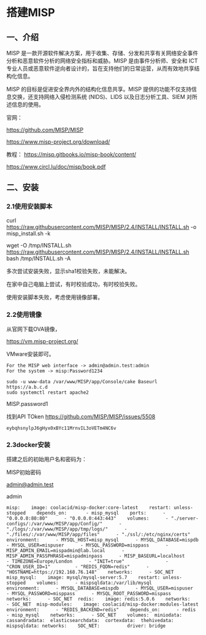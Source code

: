 # 搭建MISP

## 一、介绍

MISP 是一款开源软件解决方案，用于收集、存储、分发和共享有关网络安全事件分析和恶意软件分析的网络安全指标和威胁。MISP 是由事件分析师、安全和 ICT 专业人员或恶意软件逆向者设计的，旨在支持他们的日常运营，从而有效地共享结构化信息。

MISP 的目标是促进安全界内外的结构化信息共享。MISP 提供的功能不仅支持信息交换，还支持网络入侵检测系统 (NIDS)、LIDS 以及日志分析工具、SIEM 对所述信息的使用。

官网：

https://github.com/MISP/MISP

https://www.misp-project.org/download/

教程：
https://misp.gitbooks.io/misp-book/content/

https://www.circl.lu/doc/misp/book.pdf


## 二、安装

### 2.1使用安装脚本

curl https://raw.githubusercontent.com/MISP/MISP/2.4/INSTALL/INSTALL.sh -o misp_install.sh -k


wget -O /tmp/INSTALL.sh https://raw.githubusercontent.com/MISP/MISP/2.4/INSTALL/INSTALL.sh
bash /tmp/INSTALL.sh -A



多次尝试安装失败，显示sha1校验失败，未能解决。

在家中自己电脑上尝试，有时校验成功，有时校验失败。

使用安装脚本失败，考虑使用镜像部署。

### 2.2使用镜像

从官网下载OVA镜像，

https://vm.misp-project.org/

VMware安装即可。
```
For the MISP web interface -> admin@admin.test:admin
For the system -> misp:Password1234
```

```
sudo -u www-data /var/www/MISP/app/Console/cake Baseurl https://a.b.c.d
sudo systemctl restart apache2
```

MISP.password1

找到API TOken
https://github.com/MISP/MISP/issues/5508

```
eybqhsnylpJ6gHyx0xBYc11MrnvIL3oVETm4NC6v
```


### 2.3docker安装

搭建之后的初始用户名和密码为：

MISP初始密码

[admin@admin.test](mailto:admin@admin.test)

admin

```
misp:    image: coolacid/misp-docker:core-latest    restart: unless-stopped    depends_on:       - misp_mysql    ports:      - "0.0.0.0:80:80"      - "0.0.0.0:443:443"    volumes:      - "./server-configs/:/var/www/MISP/app/Config/"      - "./logs/:/var/www/MISP/app/tmp/logs/"      - "./files/:/var/www/MISP/app/files"      - "./ssl/:/etc/nginx/certs"    environment:      - MYSQL_HOST=misp_mysql      - MYSQL_DATABASE=mispdb      - MYSQL_USER=mispuser      - MYSQL_PASSWORD=misppass      - MISP_ADMIN_EMAIL=mispadmin@lab.local      - MISP_ADMIN_PASSPHRASE=mispadminpass      - MISP_BASEURL=localhost      - TIMEZONE=Europe/London      - "INIT=true"               - "CRON_USER_ID=1"         - "REDIS_FQDN=redis"      - "HOSTNAME=https://192.168.76.148"    networks:      - SOC_NET   misp_mysql:    image: mysql/mysql-server:5.7    restart: unless-stopped    volumes:      - mispsqldata:/var/lib/mysql       environment:      - MYSQL_DATABASE=mispdb      - MYSQL_USER=mispuser      - MYSQL_PASSWORD=misppass      - MYSQL_ROOT_PASSWORD=mispass    networks:      - SOC_NET  redis:    image: redis:5.0.6    networks:      - SOC_NET  misp-modules:    image: coolacid/misp-docker:modules-latest    environment:      - "REDIS_BACKEND=redis"    depends_on:      - redis      - misp_mysql    networks:      - SOC_NET    volumes:  miniodata:  cassandradata:  elasticsearchdata:  cortexdata:  thehivedata:  mispsqldata: networks:    SOC_NET:          driver: bridge
```
